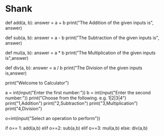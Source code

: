 # Shank
def add(a, b):
    answer = a + b
    print("The Addition of the given inputs is", answer)

def sub(a, b):
    answer = a - b
    print("The Subtraction of the given inputs is", answer)

def mul(a, b):
    answer = a * b
    print("The Multiplication of the given inputs is",answer)

def div(a, b):
    answer = a / b
    print("The Division of the given inputs is,answer)

print("Welcome to Calculator")

a = int(input("Enter the first number:"))
b = int(input("Enter the second number:"))
print("Choose from the following. e.g. 1|2|3|4")
print("1,Addition")
print("2,Subtraction")
print("3,Multiplication")
print("4,Division")

o=int(input("Select an operation to perform"))

if o== 1:
   add(a,b)
elif o==2:
    sub(a,b)
elif o==3:
    mul(a,b)
else:
    div(a,b)
